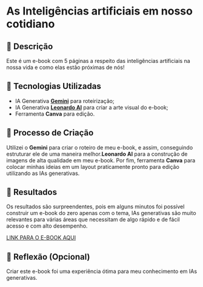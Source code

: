 
# As Inteligências artificiais em nosso cotidiano

## 📒 Descrição
Este é um e-book com 5 páginas a respeito das inteligências artificiais na nossa vida e como elas estão próximas de nós!

## 🤖 Tecnologias Utilizadas
- IA Generativa **[Gemini](https://gemini.google.com)** para roteirização;
- IA Generativa **[Leonardo AI](https://leonardo.ai)** para criar a arte visual do e-book;
- Ferramenta **Canva** para edição.

## 🧐 Processo de Criação
Utilizei o **Gemini** para criar o roteiro de meu e-book, e assim, conseguindo estruturar ele de uma maneira melhor.**Leonardo AI** para a construção de imagens de alta qualidade em meu e-book. Por fim, ferramenta **Canva** para colocar minhas ideias em um layout praticamente pronto para edição utilizando as IAs generativas.

## 🚀 Resultados
Os resultados são surpreendentes, pois em alguns minutos foi possível construir um e-book do zero apenas com o tema, IAs generativas são muito relevantes para várias áreas que necessitam de algo rápido e de fácil acesso e com alto desempenho.

[LINK PARA O E-BOOK AQUI](https://www.canva.com/design/DAGYiN2QlqY/dAmKeuluWJ3m4bGAu5hcsw/view?utm_content=DAGYiN2QlqY&utm_campaign=designshare&utm_medium=link&utm_source=editor)

## 💭 Reflexão (Opcional)
Criar este e-book foi uma experiência ótima para meu conhecimento em IAs generativas.


